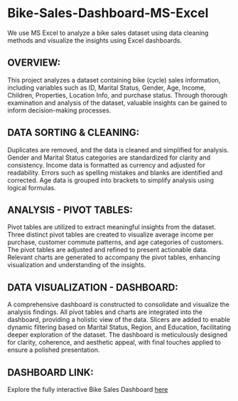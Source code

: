# Bike-Sales-Dashboard-MS-Excel
We use MS Excel to analyze a bike sales dataset using data cleaning methods and visualize the insights using Excel dashboards.


## OVERVIEW:
This project analyzes a dataset containing bike (cycle) sales information, including variables such as ID, Marital Status, Gender, Age, Income, Children, Properties, Location Info, and purchase status. Through thorough examination and analysis of the dataset, valuable insights can be gained to inform decision-making processes.

## DATA SORTING & CLEANING:
Duplicates are removed, and the data is cleaned and simplified for analysis.
Gender and Marital Status categories are standardized for clarity and consistency.
Income data is formatted as currency and adjusted for readability.
Errors such as spelling mistakes and blanks are identified and corrected.
Age data is grouped into brackets to simplify analysis using logical formulas.

## ANALYSIS - PIVOT TABLES:
Pivot tables are utilized to extract meaningful insights from the dataset.
Three distinct pivot tables are created to visualize average income per purchase, customer commute patterns, and age categories of customers.
The pivot tables are adjusted and refined to present actionable data.
Relevant charts are generated to accompany the pivot tables, enhancing visualization and understanding of the insights.

## DATA VISUALIZATION - DASHBOARD:
A comprehensive dashboard is constructed to consolidate and visualize the analysis findings.
All pivot tables and charts are integrated into the dashboard, providing a holistic view of the data.
Slicers are added to enable dynamic filtering based on Marital Status, Region, and Education, facilitating deeper exploration of the dataset.
The dashboard is meticulously designed for clarity, coherence, and aesthetic appeal, with final touches applied to ensure a polished presentation.

## DASHBOARD LINK:
Explore the fully interactive Bike Sales Dashboard [here](https://1drv.ms/x/c/d21faaf8464ccc9f/EZ_MTEb4qh8ggNJ-AAAAAAABzjJ5YwGw28DKmO_eU2HxwA?e=bqmxvx)


